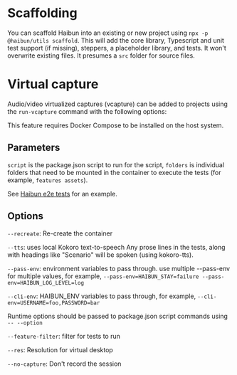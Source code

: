 # Scaffolding

You can scaffold Haibun into an existing or new project using `npx -p @haibun/utils scaffold`.
This will add the core library, Typescript and unit test support (if missing),
steppers, a placeholder library, and tests.
It won't overwrite existing files. It presumes a `src` folder for source files.

# Virtual capture

Audio/video virtualized captures (vcapture) can be added to projects using the `run-vcapture` command
with the following options:

This feature requires Docker Compose to be installed on the host system.

## Parameters
`script` is the package.json script to run for the script,
`folders` is individual folders that need to be mounted in the container to execute the tests (for example, `features assets`).

See [Haibun e2e tests](https://github.com/withhaibun/haibun-e2e-tests/package.json) for an example.

## Options

`--recreate`: Re-create the container

`--tts`: uses local Kokoro text-to-speech
Any prose lines in the tests, along with headings like "Scenario" will be spoken (using kokoro-tts).

`--pass-env`: environment variables to pass through. use multiple --pass-env for multiple values, for example, `--pass-env=HAIBUN_STAY=failure --pass-env=HAIBUN_LOG_LEVEL=log`

`--cli-env`: HAIBUN_ENV variables to pass through, for example, `--cli-env=USERNAME=foo,PASSWORD=bar`

Runtime options should be passed to package.json script commands using `-- --option`

`--feature-filter`: filter for tests to run

`--res`: Resolution for virtual desktop

`--no-capture`: Don't record the session




